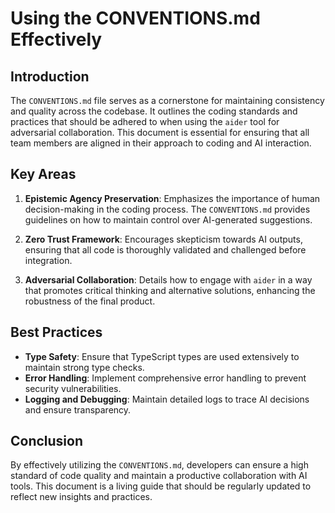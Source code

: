 # Using the CONVENTIONS.md Effectively

## Introduction

The `CONVENTIONS.md` file serves as a cornerstone for maintaining consistency and quality across the codebase. It outlines the coding standards and practices that should be adhered to when using the `aider` tool for adversarial collaboration. This document is essential for ensuring that all team members are aligned in their approach to coding and AI interaction.

## Key Areas

1. **Epistemic Agency Preservation**: Emphasizes the importance of human decision-making in the coding process. The `CONVENTIONS.md` provides guidelines on how to maintain control over AI-generated suggestions.

2. **Zero Trust Framework**: Encourages skepticism towards AI outputs, ensuring that all code is thoroughly validated and challenged before integration.

3. **Adversarial Collaboration**: Details how to engage with `aider` in a way that promotes critical thinking and alternative solutions, enhancing the robustness of the final product.

## Best Practices

- **Type Safety**: Ensure that TypeScript types are used extensively to maintain strong type checks.
- **Error Handling**: Implement comprehensive error handling to prevent security vulnerabilities.
- **Logging and Debugging**: Maintain detailed logs to trace AI decisions and ensure transparency.

## Conclusion

By effectively utilizing the `CONVENTIONS.md`, developers can ensure a high standard of code quality and maintain a productive collaboration with AI tools. This document is a living guide that should be regularly updated to reflect new insights and practices.
